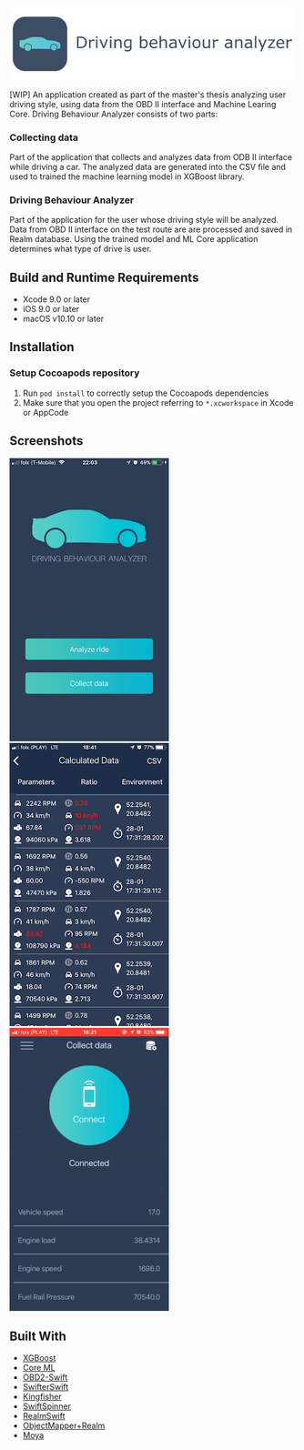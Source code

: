 ![](Screenshots/DrivingBehaviourAnalyzerTitle1.png)

[WIP] An application created as part of the master's thesis analyzing user driving style, using data from the OBD II interface and Machine Learing Core. 
Driving Behaviour Analyzer consists of two parts:

### Collecting data

Part of the application that collects and analyzes data from ODB II interface while driving a car.
The analyzed data are generated into the CSV file and used to trained the machine learning model in XGBoost library.

### Driving Behaviour Analyzer

Part of the application for the user whose driving style will be analyzed. Data from OBD II interface 
on the test route are are processed and saved in Realm database. Using the trained model and ML Core application
determines what type of drive is user.

## Build and Runtime Requirements
+ Xcode 9.0 or later
+ iOS 9.0 or later
+ macOS v10.10 or later

## Installation

### Setup Cocoapods repository

1. Run `pod install` to correctly setup the Cocoapods dependencies
2. Make sure that you open the project referring to  `*.xcworkspace` in Xcode or AppCode

## Screenshots

![](Screenshots/DrivingBehaviourAnalyzerScreen1.png)
![](Screenshots/DrivingBehaviourAnalyzerScreen2.png)
![](Screenshots/DrivingBehaviourAnalyzerGIF.gif)


## Built With

* [XGBoost](https://xgboost.readthedocs.io/en/latest/)
* [Core ML](https://developer.apple.com/machine-learning/)
* [OBD2-Swift](https://github.com/lemberg/obd2-swift-lib)
* [SwifterSwift](https://github.com/SwifterSwift/SwifterSwift)
* [Kingfisher](https://github.com/onevcat/Kingfisher)
* [SwiftSpinner](https://github.com/icanzilb/SwiftSpinner)
* [RealmSwift](https://realm.io/docs/swift/latest/)
* [ObjectMapper+Realm](https://github.com/Jakenberg/ObjectMapper-Realm)
* [Moya](https://github.com/Moya/Moya)

